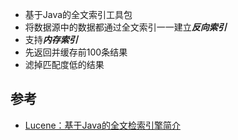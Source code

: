 * 基于Java的全文索引工具包
* 将数据源中的数据都通过全文索引一一建立***反向索引***
* 支持***内存索引***
* 先返回并缓存前100条结果
* 滤掉匹配度低的结果


## 参考
* [Lucene：基于Java的全文检索引擎简介](http://www.chedong.com/tech/lucene.html)